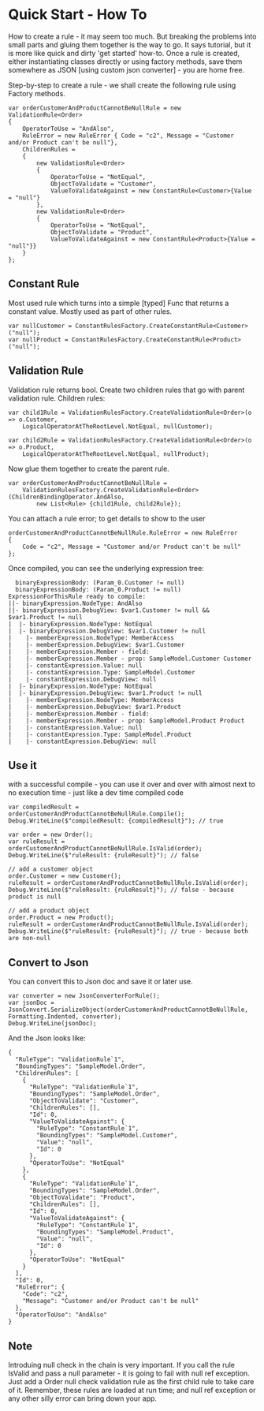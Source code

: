 ﻿# Quick Start - How To
How to create a rule - it may seem too much.  But breaking the problems into small parts and gluing them together is the way to go.  It says tutorial, but it is more like quick and dirty 'get started' how-to.  Once a rule is created, either instantiating classes directly or using factory methods, save them somewhere as JSON [using custom json converter] - you are home free.

Step-by-step to create a rule - we shall create the following rule using Factory methods.
```
var orderCustomerAndProductCannotBeNullRule = new ValidationRule<Order>
{
    OperatorToUse = "AndAlso",
    RuleError = new RuleError { Code = "c2", Message = "Customer and/or Product can't be null"},
    ChildrenRules =
    {
        new ValidationRule<Order>
        {
            OperatorToUse = "NotEqual",
            ObjectToValidate = "Customer",
            ValueToValidateAgainst = new ConstantRule<Customer>{Value = "null"}
        },
        new ValidationRule<Order>
        {
            OperatorToUse = "NotEqual",
            ObjectToValidate = "Product",
            ValueToValidateAgainst = new ConstantRule<Product>{Value = "null"}}
    }
};
```

## Constant Rule
Most used rule which turns into a simple [typed] Func<T> that returns a constant value.  Mostly used as part of other rules.
```
var nullCustomer = ConstantRulesFactory.CreateConstantRule<Customer>("null");
var nullProduct = ConstantRulesFactory.CreateConstantRule<Product>("null");
```

## Validation Rule
Validation rule returns bool.  Create two children rules that go with parent validation rule.  Children rules:
```
var child1Rule = ValidationRulesFactory.CreateValidationRule<Order>(o => o.Customer,
    LogicalOperatorAtTheRootLevel.NotEqual, nullCustomer);

var child2Rule = ValidationRulesFactory.CreateValidationRule<Order>(o => o.Product,
    LogicalOperatorAtTheRootLevel.NotEqual, nullProduct);
```
Now glue them together to create the parent rule.
```
var orderCustomerAndProductCannotBeNullRule =
    ValidationRulesFactory.CreateValidationRule<Order>(ChildrenBindingOperator.AndAlso,
        new List<Rule> {child1Rule, child2Rule});
```
You can attach a rule error; to get details to show to the user
```
orderCustomerAndProductCannotBeNullRule.RuleError = new RuleError
{
    Code = "c2", Message = "Customer and/or Product can't be null"
};
```
Once compiled, you can see the underlying expression tree:
```
  binaryExpressionBody: (Param_0.Customer != null)
  binaryExpressionBody: (Param_0.Product != null)
ExpressionForThisRule ready to compile:
||- binaryExpression.NodeType: AndAlso
||- binaryExpression.DebugView: $var1.Customer != null && $var1.Product != null
|  |- binaryExpression.NodeType: NotEqual
|  |- binaryExpression.DebugView: $var1.Customer != null
|    |- memberExpression.NodeType: MemberAccess
|    |- memberExpression.DebugView: $var1.Customer
|    |- memberExpression.Member - field: 
|    |- memberExpression.Member - prop: SampleModel.Customer Customer
|    |- constantExpression.Value: null
|    |- constantExpression.Type: SampleModel.Customer
|    |- constantExpression.DebugView: null
|  |- binaryExpression.NodeType: NotEqual
|  |- binaryExpression.DebugView: $var1.Product != null
|    |- memberExpression.NodeType: MemberAccess
|    |- memberExpression.DebugView: $var1.Product
|    |- memberExpression.Member - field: 
|    |- memberExpression.Member - prop: SampleModel.Product Product
|    |- constantExpression.Value: null
|    |- constantExpression.Type: SampleModel.Product
|    |- constantExpression.DebugView: null
```

## Use it
with a successful compile - you can use it over and over with almost next to no execution time - just like a dev time compiled code
```
var compiledResult = orderCustomerAndProductCannotBeNullRule.Compile();
Debug.WriteLine($"compiledResult: {compiledResult}"); // true

var order = new Order();
var ruleResult = orderCustomerAndProductCannotBeNullRule.IsValid(order);
Debug.WriteLine($"ruleResult: {ruleResult}"); // false

// add a customer object
order.Customer = new Customer();
ruleResult = orderCustomerAndProductCannotBeNullRule.IsValid(order);
Debug.WriteLine($"ruleResult: {ruleResult}"); // false - because product is null

// add a product object
order.Product = new Product();
ruleResult = orderCustomerAndProductCannotBeNullRule.IsValid(order);
Debug.WriteLine($"ruleResult: {ruleResult}"); // true - because both are non-null
```

## Convert to Json
You can convert this to Json doc and save it or later use.
```
var converter = new JsonConverterForRule();
var jsonDoc = JsonConvert.SerializeObject(orderCustomerAndProductCannotBeNullRule, Formatting.Indented, converter);
Debug.WriteLine(jsonDoc);
```
And the Json looks like:
```
{
  "RuleType": "ValidationRule`1",
  "BoundingTypes": "SampleModel.Order",
  "ChildrenRules": [
    {
      "RuleType": "ValidationRule`1",
      "BoundingTypes": "SampleModel.Order",
      "ObjectToValidate": "Customer",
      "ChildrenRules": [],
      "Id": 0,
      "ValueToValidateAgainst": {
        "RuleType": "ConstantRule`1",
        "BoundingTypes": "SampleModel.Customer",
        "Value": "null",
        "Id": 0
      },
      "OperatorToUse": "NotEqual"
    },
    {
      "RuleType": "ValidationRule`1",
      "BoundingTypes": "SampleModel.Order",
      "ObjectToValidate": "Product",
      "ChildrenRules": [],
      "Id": 0,
      "ValueToValidateAgainst": {
        "RuleType": "ConstantRule`1",
        "BoundingTypes": "SampleModel.Product",
        "Value": "null",
        "Id": 0
      },
      "OperatorToUse": "NotEqual"
    }
  ],
  "Id": 0,
  "RuleError": {
    "Code": "c2",
    "Message": "Customer and/or Product can't be null"
  },
  "OperatorToUse": "AndAlso"
}
```

## Note
Introduing null check in the chain is very important.  If you call the rule IsValid and pass a null parameter - it is going to fail with null ref exception.  Just add a Order null check validation rule as the first child rule to take care of it.  Remember, these rules are loaded at run time; and null ref exception or any other silly error can bring down your app.